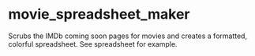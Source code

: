 # movie_spreadsheet_maker
Scrubs the IMDb coming soon pages for movies and creates a formatted, colorful spreadsheet.
See spreadsheet for example.
